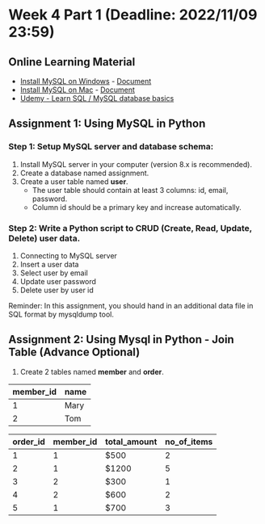 # Week 4 Part 1 (Deadline: 2022/11/09 23:59)

## Online Learning Material
* [Install MySQL on Windows](https://www.youtube.com/watch?v=WuBcTJnIuzo&t=723s) - [Document](https://dev.mysql.com/doc/refman/5.7/en/windows-installation.html)
* [Install MySQL on Mac](https://www.youtube.com/watch?v=UcpHkYfWarM) - [Document](https://dev.mysql.com/doc/refman/5.7/en/osx-installation.html)
* [Udemy - Learn SQL / MySQL database basics](https://www.udemy.com/cart/subscribe/course/4538848/)

## Assignment 1: Using MySQL in Python

### Step 1: Setup MySQL server and database schema:
1. Install MySQL server in your computer (version 8.x is recommended).
2. Create a database named assignment.
3. Create a user table named **user**.
   * The user table should contain at least 3 columns: id, email, password. 
   * Column id should be a primary key and increase automatically.

### Step 2: Write a Python script to CRUD (Create, Read, Update, Delete) user data.
1. Connecting to MySQL server
2. Insert a user data  
3. Select user by email 
4. Update user password 
5. Delete user by user id

Reminder: In this assignment, you should hand in an additional data file in SQL format by mysqldump tool.

## Assignment 2: Using Mysql in Python - Join Table (Advance Optional)
1. Create 2 tables named **member** and **order**.

| member_id | name |
|-----------|------|
| 1         | Mary |
| 2         | Tom  |

| order_id | member_id | total_amount | no_of_items |
|----------|-----------|--------------|-------------|
| 1        | 1         | $500         | 2           |
| 2        | 1         | $1200        | 5           |
| 3        | 2         | $300         | 1           |
| 4        | 2         | $600         | 2           |
| 5        | 1         | $700         | 3           |







